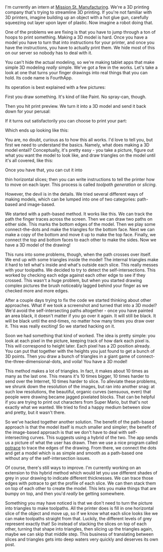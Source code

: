 I'm currently an intern at
[Mission St. Manufacturing](http://www.missionst.com/). We're a 3D
printing company that's trying to streamline 3D printing. If you're
not familiar with 3D printers, imagine building up an object with a
hot glue gun, carefully squeezing out layer upon layer of plastic. Now
imagine a robot doing that.

One of the problems we are fixing is that you have to jump through a
ton of hoops to print something. Making a 3D model is hard. Once you
have a model you have to turn that into instructions for your printer,
and once you have the instructions, you have to actually print
them. We hide most of this on our server so nobody has to deal
with it.

You can't hide the actual modeling, so we're making tablet apps that
make simple 3D modeling _really_ simple.  We've got a few in the
works. Let's take a look at one that turns your finger drawings into
real things that you can hold. Its code name is FourthApp.

Its operation is best explained with a few pictures:

First you draw something. It's kind of like Paint. No spray-can, though.
<!-- ![Make sure it will actually stay together](drawView.jpg) -->

Then you hit print preview. We turn it into a 3D model and send it
back down for your perusal:
<!-- ![derp](previewView.jpg) -->

If it turns out satisfactorily you can choose to print your part:
<!-- ![derp](printer.jpg) -->

Which ends up looking like this:
<!-- ![derp](part.jpg) -->

You are, no doubt, curious as to how this all works. I'd love to tell
you, but first we need to understand the basics. Namely, what does
making a 3D model entail? Conceptually, it's pretty easy - you take a
picture, figure out what you want the model to look like, and draw
triangles on the model until it's all covered, like this:
<!-- ![derp](meshlab.jpg) --> Once you have that, you can cut it into
thin horizontal slices; then you can write instructions to tell the
printer how to move on each layer. This process is called _toolpath
generation_ or _slicing_.

However, the devil is in the details. We tried several different ways
of making models, which can be lumped into one of two categories:
path-based and image-based.

We started with a path-based method. It works like this. We can track
the path the finger traces across the screen. Then we can draw two
paths on either side. This marks the bottom edges of the model. Then
we play some connect-the-dots and make the triangles for the bottom
face. Next we can make a copy of the bottom and move it up to make the
top face. Finally, we connect the top and bottom faces to each other
to make the sides. Now we have a 3D model of the drawing!

This runs into some problems, though, when the path crosses over
itself. We end up with some triangles inside the model! The internal
triangles make it hard to tell what's inside and what's outside each
slice. This really messes with your toolpaths. We decided to try to
detect the self-intersections. This worked by checking each edge
against each other edge to see if they crossed. This wasn't a huge
problem, but when you started drawing complex pictures the brush
noticeably lagged behind your finger as we checked more and more
edges.

After a couple days trying to fix the code we started thinking about
other approaches. What if we took a screenshot and turned that into a
3D model? We'd avoid the self-intersecting paths altogether - once you
have painted an area black, it doesn't matter if you go over it
again. It will still be black. It will be black until the end-times,
no matter how many times you draw over it. This was really exciting!
So we started hacking on it.

Soon we had something that kind of worked. The idea is pretty simple:
you look at each pixel in the picture, keeping track of how dark each
pixel is. This will correspond to height later. Each pixel has a 2D
position already. You can put that together with the heights you just
found to get a bunch of 3D points. Then you draw a bunch of triangles
in a giant game of connect-the-three-dimensional-dots, and voila! You
have a 3D model!

This method makes a lot of triangles. In fact, it makes about 10 times
as many as the last one. This means it's 10 times bigger, 10 times
harder to send over the Internet, 10 times harder to slice. To
alleviate these problems, we shrunk down the resolution of the images,
but ran into another snag: at such low resolutions, the beautiful,
organic curves (sensuous, even) that people were drawing became jagged
pixelated blocks. That can be helpful if you are trying to print out
characters from Super Mario, but that's not exactly what we wanted.
We tried to find a happy medium between slow and pretty, but it wasn't
there.

So we've hacked together another solution. The benefit of the
path-based approach is that the model itself is much smaller and
simpler; the benefit of the image-based approach is that we don't have
to deal with self-intersecting curves. This suggests using a hybrid of
the two. The app sends us a picture of what the user has drawn. Then
we use a nice program called
[potrace](http://potrace.sourceforge.net/) to trace the edges of the
drawing. From there, we connect the dots and get a model which is as
simple and smooth as a path-based one without any of the
self-intersection issues.

Of course, there's still ways to improve. I'm currently working on an
extension to this hybrid method which would let you use different
shades of grey in your drawing to indicate different thicknesses. We
can trace those edges with potrace to get the profile of each
slice. We can then stack them on top of each other to create the
model. This lets you make things that are bumpy on top, and then
you'd _really_ be getting somewhere.

Something you may have noticed is that we don't need to turn the
picture into triangles to make toolpaths. All the printer does is fill
in one horizontal slice of the object and move up, so if we know what
each slice looks like we can make toolpaths straight from
that. Luckily, the different levels of grey represent exactly that! So
instead of stacking the slices on top of each other, turning that
shape into triangles, then slicing up the triangles again, maybe we
can skip that middle step. This business of translating between slices
and triangles gets into deep waters very quickly and deserves its own
post.

